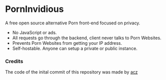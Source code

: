 # PornInvidious
A free open source alternative Porn front-end focused on privacy.

- No JavaScript or ads.
- All requests go through the backend, client never talks to Porn Websites.
- Prevents Porn Websites from getting your IP address.
- Self-hostable. Anyone can setup a private or public instance.

### Credits
The code of the inital commit of this repository was made by [acz](https://acz.kalli.st)
